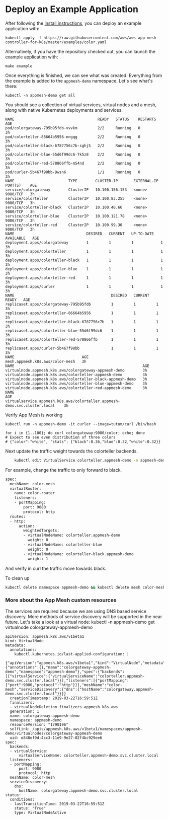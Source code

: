 # Deploy an Example Application

After following the [install instructions](install.md), you can deploy an example application with:

    kubectl apply -f https://raw.githubusercontent.com/aws/aws-app-mesh-controller-for-k8s/master/examples/color.yaml

Alternatively, if you have the repository checked out, you can launch the example application with:

    make example

Once everything is finished, we can see what was created.  Everything from the example is added to the `appmesh-demo` namespace. Let's see what's there:

    kubectl -n appmesh-demo get all

You should see a collection of virtual services, virtual nodes and a mesh, along with native Kubernetes deployments and services.

    NAME                                     READY   STATUS    RESTARTS   AGE
    pod/colorgateway-795b95fdb-vvvkm         2/2     Running   0          3h
    pod/colorteller-86664b5956-nngqg         2/2     Running   0          3h
    pod/colorteller-black-6787756c7b-sghj5   2/2     Running   0          3h
    pod/colorteller-blue-55d6f99dc6-7k5z8    2/2     Running   0          3h
    pod/colorteller-red-578866ffb-m54nd      2/2     Running   0          3h
    pod/curler-5b467f98bb-9wsn6              1/1     Running   0          3h
    NAME                        TYPE        CLUSTER-IP       EXTERNAL-IP   PORT(S)    AGE
    service/colorgateway        ClusterIP   10.100.156.153   <none>        9080/TCP   3h
    service/colorteller         ClusterIP   10.100.83.255    <none>        9080/TCP   3h
    service/colorteller-black   ClusterIP   10.100.40.66     <none>        9080/TCP   3h
    service/colorteller-blue    ClusterIP   10.100.121.78    <none>        9080/TCP   3h
    service/colorteller-red     ClusterIP   10.100.99.30     <none>        9080/TCP   3h
    NAME                                DESIRED   CURRENT   UP-TO-DATE   AVAILABLE   AGE
    deployment.apps/colorgateway        1         1         1            1           3h
    deployment.apps/colorteller         1         1         1            1           3h
    deployment.apps/colorteller-black   1         1         1            1           3h
    deployment.apps/colorteller-blue    1         1         1            1           3h
    deployment.apps/colorteller-red     1         1         1            1           3h
    deployment.apps/curler              1         1         1            1           3h
    NAME                                           DESIRED   CURRENT   READY   AGE
    replicaset.apps/colorgateway-795b95fdb         1         1         1       3h
    replicaset.apps/colorteller-86664b5956         1         1         1       3h
    replicaset.apps/colorteller-black-6787756c7b   1         1         1       3h
    replicaset.apps/colorteller-blue-55d6f99dc6    1         1         1       3h
    replicaset.apps/colorteller-red-578866ffb      1         1         1       3h
    replicaset.apps/curler-5b467f98bb              1         1         1       3h
    NAME                              AGE
    mesh.appmesh.k8s.aws/color-mesh   3h
    NAME                                                         AGE
    virtualnode.appmesh.k8s.aws/colorgateway-appmesh-demo        3h
    virtualnode.appmesh.k8s.aws/colorteller-appmesh-demo         3h
    virtualnode.appmesh.k8s.aws/colorteller-black-appmesh-demo   3h
    virtualnode.appmesh.k8s.aws/colorteller-blue-appmesh-demo    3h
    virtualnode.appmesh.k8s.aws/colorteller-red-appmesh-demo     3h
    NAME                                                                         AGE
    virtualservice.appmesh.k8s.aws/colorteller.appmesh-demo.svc.cluster.local    3h

Verify App Mesh is working
```
kubectl run -n appmesh-demo -it curler --image=tutum/curl /bin/bash

for i in {1..100}; do curl colorgateway:9080/color; echo; done
# Expect to see even distribution of three colors
# {"color":"white", "stats": {"black":0.36,"blue":0.32,"white":0.32}}
```

Next update the traffic weight towards the colorteller backends.

```bash
    kubectl edit VirtualService colorteller.appmesh-demo -n appmesh-demo
```
For example, change the traffic to only forward to black.
```bash
spec:
  meshName: color-mesh
  virtualRouter:
    name: color-router
    listeners:
    - portMapping:
        port: 9080
        protocol: http
  routes:
  - http:
      action:
        weightedTargets:
        - virtualNodeName: colorteller.appmesh-demo
          weight: 0
        - virtualNodeName: colorteller-blue
          weight: 0
        - virtualNodeName: colorteller-black.appmesh-demo
          weight: 1
```

And verify in curl the traffic move towards black.

To clean up
```bash
kubectl delete namespace appmesh-demo && kubectl delete mesh color-mesh && kubectl delete crd meshes.appmesh.k8s.aws && kubectl delete crd virtualnodes.appmesh.k8s.aws && kubectl delete crd virtualservices.appmesh.k8s.aws && kubectl delete namespace appmesh-inject && kubectl delete namespace appmesh-system

```

### More about the App Mesh custom resources
The services are required because we are using DNS based service discovery.  More methods of service discovery will be supported in the near future.  Let's take a look at a virtual node:
    kubectl -n appmesh-demo get virtualnode colorgateway-appmesh-demo

    apiVersion: appmesh.k8s.aws/v1beta1
    kind: VirtualNode
    metadata:
      annotations:
        kubectl.kubernetes.io/last-applied-configuration: |
          {"apiVersion":"appmesh.k8s.aws/v1beta1","kind":"VirtualNode","metadata":{"annotations":{},"name":"colorgateway-appmesh-demo","namespace":"appmesh-demo"},"spec":{"backends":[{"virtualService":{"virtualServiceName":"colorteller.appmesh-demo.svc.cluster.local"}}],"listeners":[{"portMapping":{"port":9080,"protocol":"http"}}],"meshName":"color-mesh","serviceDiscovery":{"dns":{"hostName":"colorgateway.appmesh-demo.svc.cluster.local"}}}}
      creationTimestamp: 2019-03-22T16:59:51Z
      finalizers:
      - virtualNodeDeletion.finalizers.appmesh.k8s.aws
      generation: 1
      name: colorgateway-appmesh-demo
      namespace: appmesh-demo
      resourceVersion: "1790196"
      selfLink: /apis/appmesh.k8s.aws/v1beta1/namespaces/appmesh-demo/virtualnodes/colorgateway-appmesh-demo
      uid: e848ef9d-4cc3-11e9-9e27-02f4bc929ee6
    spec:
      backends:
      - virtualService:
          virtualServiceName: colorteller.appmesh-demo.svc.cluster.local
      listeners:
      - portMapping:
          port: 9080
          protocol: http
      meshName: color-mesh
      serviceDiscovery:
        dns:
          hostName: colorgateway.appmesh-demo.svc.cluster.local
    status:
      conditions:
      - lastTransitionTime: 2019-03-22T16:59:51Z
        status: "True"
        type: VirtualNodeActive
